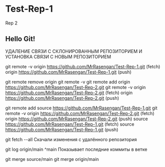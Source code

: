 # Test-Rep-1

Rep 2

## Hello Git!


УДАЛЕНИЕ СВЯЗИ С СКЛОНИРОВАННЫМ РЕПОЗИТОРИЕМ И УСТАНОВКА СВЯЗИ С НОВЫМ РЕПОЗИТОРИЕМ

git remote -v
origin  https://github.com/MrRasengan/Test-Rep-1.git (fetch)
origin  https://github.com/MrRasengan/Test-Rep-1.git (push)

git remote remove origin
git remote -v
git remote add origin https://github.com/MrRasengan/Test-Rep-2.git
git remote -v
origin  https://github.com/MrRasengan/Test-Rep-2.git (fetch)
origin  https://github.com/MrRasengan/Test-Rep-2.git (push)

git remote add source https://github.com/MrRasengan/Test-Rep-1.git
git remote -v
origin  https://github.com/MrRasengan/Test-Rep-2.git (fetch)
origin  https://github.com/MrRasengan/Test-Rep-2.git (push)
source  https://github.com/MrRasengan/Test-Rep-1.git (fetch)
source  https://github.com/MrRasengan/Test-Rep-1.git (push)


git fetch --all   Скачали изменения с удалённого репозитория

git log origin/main ^main     Показывает последние коммиты в ветке

git merge source/main
git merge origin/main
